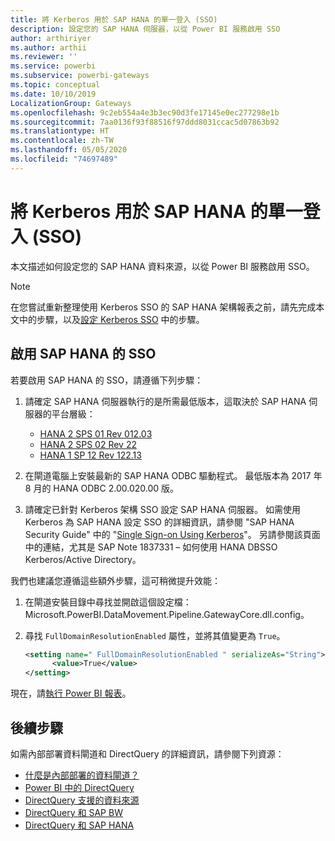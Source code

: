 ```yaml
---
title: 將 Kerberos 用於 SAP HANA 的單一登入 (SSO)
description: 設定您的 SAP HANA 伺服器，以從 Power BI 服務啟用 SSO
author: arthiriyer
ms.author: arthii
ms.reviewer: ''
ms.service: powerbi
ms.subservice: powerbi-gateways
ms.topic: conceptual
ms.date: 10/10/2019
LocalizationGroup: Gateways
ms.openlocfilehash: 9c2eb554a4e3b3ec90d3fe17145e0ec277298e1b
ms.sourcegitcommit: 7aa0136f93f88516f97ddd8031ccac5d07863b92
ms.translationtype: HT
ms.contentlocale: zh-TW
ms.lasthandoff: 05/05/2020
ms.locfileid: "74697489"
---
```

# <a name="use-kerberos-for-single-sign-on-sso-to-sap-hana"></a>將 Kerberos 用於 SAP HANA 的單一登入 (SSO)

本文描述如何設定您的 SAP HANA 資料來源，以從 Power BI 服務啟用 SSO。

> [!NOTE]
> 在您嘗試重新整理使用 Kerberos SSO 的 SAP HANA 架構報表之前，請先完成本文中的步驟，以及[設定 Kerberos SSO](service-gateway-sso-kerberos.md) 中的步驟。

## <a name="enable-sso-for-sap-hana"></a>啟用 SAP HANA 的 SSO

若要啟用 SAP HANA 的 SSO，請遵循下列步驟：

1. 請確定 SAP HANA 伺服器執行的是所需最低版本，這取決於 SAP HANA 伺服器的平台層級：
   - [HANA 2 SPS 01 Rev 012.03](https://launchpad.support.sap.com/#/notes/2557386)
   - [HANA 2 SPS 02 Rev 22](https://launchpad.support.sap.com/#/notes/2547324)
   - [HANA 1 SP 12 Rev 122.13](https://launchpad.support.sap.com/#/notes/2528439)

2. 在閘道電腦上安裝最新的 SAP HANA ODBC 驅動程式。 最低版本為 2017 年 8 月的 HANA ODBC 2.00.020.00 版。

3. 請確定已針對 Kerberos 架構 SSO 設定 SAP HANA 伺服器。 如需使用 Kerberos 為 SAP HANA 設定 SSO 的詳細資訊，請參閱 "SAP HANA Security Guide" 中的 "[Single Sign-on Using Kerberos](https://help.sap.com/viewer/b3ee5778bc2e4a089d3299b82ec762a7/2.0.03/1885fad82df943c2a1974f5da0eed66d.html)"。 另請參閱該頁面中的連結，尤其是 SAP Note 1837331 – 如何使用 HANA DBSSO Kerberos/Active Directory。

我們也建議您遵循這些額外步驟，這可稍微提升效能：

1. 在閘道安裝目錄中尋找並開啟這個設定檔：Microsoft.PowerBI.DataMovement.Pipeline.GatewayCore.dll.config。

2. 尋找 `FullDomainResolutionEnabled` 屬性，並將其值變更為 `True`。

    ```xml
    <setting name=" FullDomainResolutionEnabled " serializeAs="String">
          <value>True</value>
    </setting>
    ```

現在，請[執行 Power BI 報表](service-gateway-sso-kerberos.md#run-a-power-bi-report)。

## <a name="next-steps"></a>後續步驟

如需內部部署資料閘道和 DirectQuery 的詳細資訊，請參閱下列資源：

* [什麼是內部部署的資料閘道？](/data-integration/gateway/service-gateway-onprem)
* [Power BI 中的 DirectQuery](desktop-directquery-about.md)
* [DirectQuery 支援的資料來源](desktop-directquery-data-sources.md)
* [DirectQuery 和 SAP BW](desktop-directquery-sap-bw.md)
* [DirectQuery 和 SAP HANA](desktop-directquery-sap-hana.md)
